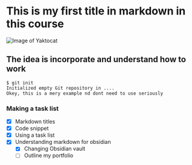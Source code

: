 # This is my first title in markdown in this course
![Image of Yaktocat](https://octodex.github.com/images/yaktocat.png)
## The idea is incorporate and understand how to work
```
$ git init
Initialized empty Git repository in ....
Okey, this is a mery example nd dont need to use seriously
```
### Making a task list
  - [x] Markdown titles
  - [x] Code snippet
  - [x] Using a task list
  - [x] Understanding markdown for obsidian
      - [x] Changing Obsidian vault
      - [ ] Outline my portfolio
